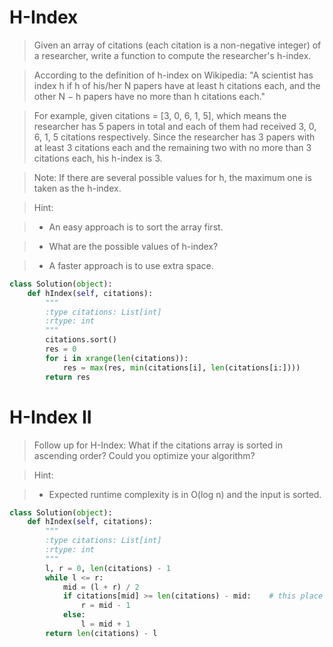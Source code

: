 # H-Index

> Given an array of citations (each citation is a non-negative integer) of a researcher, write a function to compute the researcher's h-index.

> According to the definition of h-index on Wikipedia: "A scientist has index h if h of his/her N papers have at least h citations each, and the other N − h papers have no more than h citations each."

> For example, given citations = [3, 0, 6, 1, 5], which means the researcher has 5 papers in total and each of them had received 3, 0, 6, 1, 5 citations respectively. Since the researcher has 3 papers with at least 3 citations each and the remaining two with no more than 3 citations each, his h-index is 3.

> Note: If there are several possible values for h, the maximum one is taken as the h-index.

> Hint:

> * An easy approach is to sort the array first.

> * What are the possible values of h-index?

> * A faster approach is to use extra space.

```Python
class Solution(object):
    def hIndex(self, citations):
        """
        :type citations: List[int]
        :rtype: int
        """
        citations.sort()
        res = 0
        for i in xrange(len(citations)):
            res = max(res, min(citations[i], len(citations[i:])))
        return res
```

# H-Index II

> Follow up for H-Index: What if the citations array is sorted in ascending order? Could you optimize your algorithm?

> Hint:

> * Expected runtime complexity is in O(log n) and the input is sorted.

```Python
class Solution(object):
    def hIndex(self, citations):
        """
        :type citations: List[int]
        :rtype: int
        """
        l, r = 0, len(citations) - 1
        while l <= r:
            mid = (l + r) / 2
            if citations[mid] >= len(citations) - mid:    # this place should be >=
                r = mid - 1
            else:
                l = mid + 1
        return len(citations) - l
```
